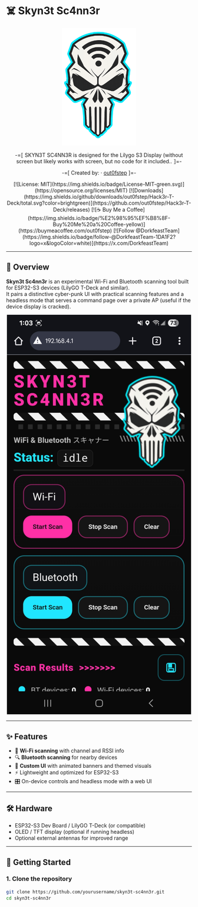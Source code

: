 # ☠️ Skyn3t Sc4nn3r

<p align="center">
  <img src="skull.png" alt="Skyn3t Logo" width="200" />
</p>

<p align="center">
  -=⟦ SKYN3T SC4NN3R is designed for the Lilygo S3 Display (without screen but likely works with screen, but no code for it included.. ⟧=-
</p>

<p align="center">
  -=[ Created by: · <a href="https://github.com/out0fstep">out0fstep</a> ]=-
</p>

<p align="center">
  [![License: MIT](https://img.shields.io/badge/License-MIT-green.svg)](https://opensource.org/licenses/MIT)
  [![Downloads](https://img.shields.io/github/downloads/out0fstep/Hack3r-T-Deck/total.svg?color=brightgreen)](https://github.com/out0fstep/Hack3r-T-Deck/releases)
  [![☕️ Buy Me a Coffee](https://img.shields.io/badge/%E2%98%95%EF%B8%8F-Buy%20Me%20a%20Coffee-yellow)](https://buymeacoffee.com/out0fstep)
  [![Follow @DorkfeastTeam](https://img.shields.io/badge/follow-@DorkfeastTeam-1DA1F2?logo=x&logoColor=white)](https://x.com/DorkfeastTeam)
</p>

---

## 📡 Overview
**Skyn3t Sc4nn3r** is an experimental Wi-Fi and Bluetooth scanning tool built for ESP32-S3 devices (LilyGO T-Deck and similar).  
It pairs a distinctive cyber-punk UI with practical scanning features and a headless mode that serves a command page over a private AP (useful if the device display is cracked).

<p align="center">
  <img src="1000016183.jpg" alt="Screenshot" width="500" />
</p>

---

## ✨ Features
- 🔎 **Wi-Fi scanning** with channel and RSSI info  
- 🔍 **Bluetooth scanning** for nearby devices  
- 🎨 **Custom UI** with animated banners and themed visuals  
- ⚡ Lightweight and optimized for ESP32-S3  
- 🎛️ On-device controls and headless mode with a web UI

---

## 🛠️ Hardware
- ESP32-S3 Dev Board / LilyGO T-Deck (or compatible)  
- OLED / TFT display (optional if running headless)  
- Optional external antennas for improved range

---

## 🚀 Getting Started

### 1. Clone the repository
```bash
git clone https://github.com/yourusername/skyn3t-sc4nn3r.git
cd skyn3t-sc4nn3r
